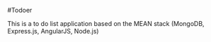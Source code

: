 
#Todoer

This is a to do list application based on the MEAN stack (MongoDB, Express.js, AngularJS, Node.js)
